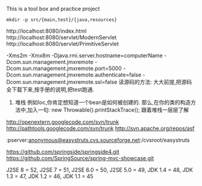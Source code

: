 This is a tool box and practice project

`mkdir -p src/{main,test}/{java,resources}`

http://localhost:8080/index.html
http://localhost:8080/servlet/ModernServlet
http://localhost:8080/servlet/PrimitiveServlet


-Xms2m -Xmx8m -Djava.rmi.server.hostname=computerName -Dcom.sun.management.jmxremote -Dcom.sun.management.jmxremote.port=5000 -Dcom.sun.management.jmxremote.authenticate=false -Dcom.sun.management.jmxremote.ssl=false
读源码的方法:
大大前提,把源码全下载下来,按手册的说明,把test跑通.
1. 堆栈
例如Ioc,你肯定想知道一个bean是如何被创建的. 那么,在你的类的构造方法中,加入一句: new Throwable().printStackTrace();
跟着堆栈一层层了解

http://openextern.googlecode.com/svn/trunk
http://pathtools.googlecode.com/svn/trunk
http://svn.apache.org/repos/asf

:pserver:anonymous@easystruts.cvs.sourceforge.net:/cvsroot/easystruts

https://github.com/springside/springside4.git
https://github.com/SpringSource/spring-mvc-showcase.git

J2SE 8 = 52,
J2SE 7 = 51,
J2SE 6.0 = 50,
J2SE 5.0 = 49,
JDK 1.4 = 48,
JDK 1.3 = 47,
JDK 1.2 = 46,
JDK 1.1 = 45
